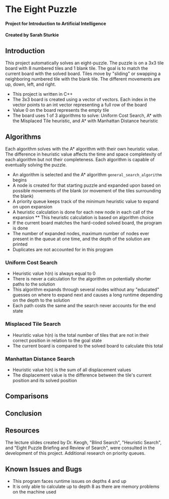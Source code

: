 # The Eight Puzzle
#### Project for Introduction to Artificial Intelligence
#### Created by Sarah Sturkie

## Introduction
This project automatically solves an eight-puzzle. The puzzle is on a 3x3 tile board with 8 numbered tiles and 1 blank tile. The goal is to match the current board with the solved board. Tiles move by "sliding" or swapping a neighboring numbered tile with the blank tile. The different movements are up, down, left, and right. 
* This project is written in C++
* The 3x3 board is created using a vector of vectors. Each index in the vector points to an int vector representing a full row of the board
* Value 0 on the board represents the empty tile
* The board uses 1 of 3 algorithms to solve: Uniform Cost Search, A* with the Misplaced Tile heuristic, and A* with Manhattan Distance heuristic
## Algorithms
Each algorithm solves with the A* algorithm with their own heuristic value. The difference in heuristic value affects the time and space completexity of each algorithm but not their completeness. Each algorithm is capable of eventually solving the puzzle. 
* An algorithm is selected and the A* algorithm ```general_search_algorithm``` begins
* A node is created for that starting puzzle and expanded upon based on possible movements of the blank (or movement of the tiles surrounding the blank)
* A priority queue keeps track of the minimum heuristic value to expand on upon expansion
* A heuristic calculation is done for each new node in each call of the expansion
** This heuristic calculation is based on algorithm choice
* If the current board matches the hard-coded solved board, the program is done
* The number of expanded nodes, maximum number of nodes ever present in the queue at one time, and the depth of the solution are printed
* Duplicates are not accounted for in this program
### Uniform Cost Search
* Heuristic value h(n) is always equal to 0
* There is never a calculation for the algorithm on potentially shorter paths to the solution
* This algorithm expands through several nodes without any "educated" guesses on where to expand next and causes a long runtime depending on the depth to the solution
* Each path costs the same and the search never accounts for the end state
### Misplaced Tile Search
* Heuristic value h(n) is the total number of tiles that are not in their correct position in relation to the goal state
* The current board is compared to the solved board to calculate this total
### Manhattan Distance Search
* Heuristic value h(n) is the sum of all displacement values
* The displacement value is the difference between the tile's current position and its solved position
## Comparisons
## Conclusion
## Resources
The lecture slides created by Dr. Keogh, "Blind Search", "Heuristic Search", and "Eight Puzzle Briefing and Review of Search", were consulted in the development of this project. Additional research on priority queues.
## Known Issues and Bugs
* This program faces runtime issues on depths 4 and up
* It is only able to calculate up to depth 8 as there are memory problems on the machine used
